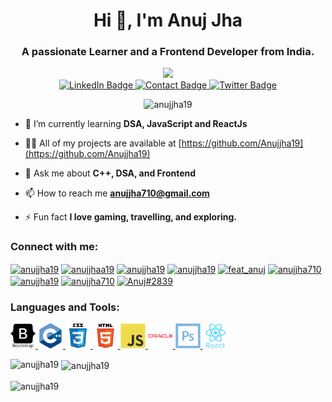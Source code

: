 <h1 align="center">Hi 👋, I'm Anuj Jha</h1>
<h3 align="center">A passionate Learner and a Frontend Developer from India.</h3>

<div id="header" align="center">
  <img src="https://camo.githubusercontent.com/e20822b4282c07ffd010cd05f855a6561d3b62358ca9e607e4901288dd748fcb/68747470733a2f2f63646e2e6472696262626c652e636f6d2f75736572732f323133313939332f73637265656e73686f74732f343934383733362f74686f75676874776f726b732d6769665f6472696262626c652e676966" width="100"/>
</div>

<div id="badges" align="center">
  <a href="https://www.linkedin.com/in/anujjha19/">
    <img src="https://img.shields.io/badge/LinkedIn-blue?style=for-the-badge&logo=linkedin&logoColor=white" alt="LinkedIn Badge"/>
  </a>
  <a href="anujjha710@gmail.com">
    <img src="https://img.shields.io/badge/Contact-red?style=for-the-badge&logo=contact&logoColor=white" alt="Contact Badge"/>
  </a>
  <a href="https://twitter.com/anujjhaa19">
    <img src="https://img.shields.io/badge/Twitter-blue?style=for-the-badge&logo=twitter&logoColor=white" alt="Twitter Badge"/>
  </a>
</div>

<p align="center"> <img src="https://komarev.com/ghpvc/?username=anujjha19&label=Profile%20views&color=0e75b6&style=flat" alt="anujjha19" /> </p>

- 🌱 I’m currently learning **DSA, JavaScript and ReactJs**

- 👨‍💻 All of my projects are available at [https://github.com/Anujjha19](https://github.com/Anujjha19)

- 💬 Ask me about **C++, DSA, and Frontend**

- 📫 How to reach me **anujjha710@gmail.com**

- ⚡ Fun fact **I love gaming, travelling, and exploring.**

<h3 align="left">Connect with me:</h3>
<p align="left">
<a href="https://codepen.io/anujjha19" target="blank"><img align="center" src="https://raw.githubusercontent.com/rahuldkjain/github-profile-readme-generator/master/src/images/icons/Social/codepen.svg" alt="anujjha19" height="30" width="40" /></a>
<a href="https://twitter.com/anujjhaa19" target="blank"><img align="center" src="https://raw.githubusercontent.com/rahuldkjain/github-profile-readme-generator/master/src/images/icons/Social/twitter.svg" alt="anujjhaa19" height="30" width="40" /></a>
<a href="https://linkedin.com/in/anujjha19" target="blank"><img align="center" src="https://raw.githubusercontent.com/rahuldkjain/github-profile-readme-generator/master/src/images/icons/Social/linked-in-alt.svg" alt="anujjha19" height="30" width="40" /></a>
<a href="https://fb.com/anujjha19" target="blank"><img align="center" src="https://raw.githubusercontent.com/rahuldkjain/github-profile-readme-generator/master/src/images/icons/Social/facebook.svg" alt="anujjha19" height="30" width="40" /></a>
<a href="https://instagram.com/feat_anuj" target="blank"><img align="center" src="https://raw.githubusercontent.com/rahuldkjain/github-profile-readme-generator/master/src/images/icons/Social/instagram.svg" alt="feat_anuj" height="30" width="40" /></a>
<a href="https://www.hackerrank.com/anujjha710" target="blank"><img align="center" src="https://raw.githubusercontent.com/rahuldkjain/github-profile-readme-generator/master/src/images/icons/Social/hackerrank.svg" alt="anujjha710" height="30" width="40" /></a>
<a href="https://www.leetcode.com/anujjha19" target="blank"><img align="center" src="https://raw.githubusercontent.com/rahuldkjain/github-profile-readme-generator/master/src/images/icons/Social/leet-code.svg" alt="anujjha19" height="30" width="40" /></a>
<a href="https://auth.geeksforgeeks.org/user/anujjha710" target="blank"><img align="center" src="https://raw.githubusercontent.com/rahuldkjain/github-profile-readme-generator/master/src/images/icons/Social/geeks-for-geeks.svg" alt="anujjha710" height="30" width="40" /></a>
<a href="https://discord.gg/Anuj#2839" target="blank"><img align="center" src="https://raw.githubusercontent.com/rahuldkjain/github-profile-readme-generator/master/src/images/icons/Social/discord.svg" alt="Anuj#2839" height="30" width="40" /></a>
</p>

<h3 align="left">Languages and Tools:</h3>
<p align="left"> <a href="https://getbootstrap.com" target="_blank" rel="noreferrer"> <img src="https://raw.githubusercontent.com/devicons/devicon/master/icons/bootstrap/bootstrap-plain-wordmark.svg" alt="bootstrap" width="40" height="40"/> </a> <a href="https://www.w3schools.com/cpp/" target="_blank" rel="noreferrer"> <img src="https://raw.githubusercontent.com/devicons/devicon/master/icons/cplusplus/cplusplus-original.svg" alt="cplusplus" width="40" height="40"/> </a> <a href="https://www.w3schools.com/css/" target="_blank" rel="noreferrer"> <img src="https://raw.githubusercontent.com/devicons/devicon/master/icons/css3/css3-original-wordmark.svg" alt="css3" width="40" height="40"/> </a> <a href="https://www.w3.org/html/" target="_blank" rel="noreferrer"> <img src="https://raw.githubusercontent.com/devicons/devicon/master/icons/html5/html5-original-wordmark.svg" alt="html5" width="40" height="40"/> </a> <a href="https://developer.mozilla.org/en-US/docs/Web/JavaScript" target="_blank" rel="noreferrer"> <img src="https://raw.githubusercontent.com/devicons/devicon/master/icons/javascript/javascript-original.svg" alt="javascript" width="40" height="40"/> </a> <a href="https://www.oracle.com/" target="_blank" rel="noreferrer"> <img src="https://raw.githubusercontent.com/devicons/devicon/master/icons/oracle/oracle-original.svg" alt="oracle" width="40" height="40"/> </a> <a href="https://www.photoshop.com/en" target="_blank" rel="noreferrer"> <img src="https://raw.githubusercontent.com/devicons/devicon/master/icons/photoshop/photoshop-line.svg" alt="photoshop" width="40" height="40"/> </a> <a href="https://reactjs.org/" target="_blank" rel="noreferrer"> <img src="https://raw.githubusercontent.com/devicons/devicon/master/icons/react/react-original-wordmark.svg" alt="react" width="40" height="40"/> </a> </p>

<p><img align="left" src="https://github-readme-stats.vercel.app/api/top-langs?username=anujjha19&show_icons=true&locale=en&layout=compact" alt="anujjha19" /></p>

<p>&nbsp;<img align="center" src="https://github-readme-stats.vercel.app/api?username=anujjha19&show_icons=true&locale=en" alt="anujjha19" /></p>

<p><img align="center" src="https://github-readme-streak-stats.herokuapp.com/?user=anujjha19&" alt="anujjha19" /></p>
